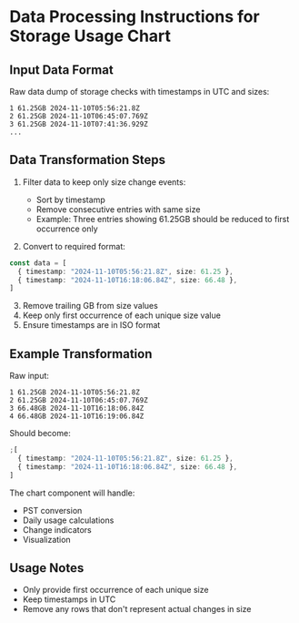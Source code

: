 # Data Processing Instructions for Storage Usage Chart

## Input Data Format

Raw data dump of storage checks with timestamps in UTC and sizes:

```
1 61.25GB 2024-11-10T05:56:21.8Z
2 61.25GB 2024-11-10T06:45:07.769Z
3 61.25GB 2024-11-10T07:41:36.929Z
...
```

## Data Transformation Steps

1. Filter data to keep only size change events:

   - Sort by timestamp
   - Remove consecutive entries with same size
   - Example: Three entries showing 61.25GB should be reduced to first occurrence only

2. Convert to required format:

```typescript
const data = [
  { timestamp: "2024-11-10T05:56:21.8Z", size: 61.25 },
  { timestamp: "2024-11-10T16:18:06.84Z", size: 66.48 },
]
```

3. Remove trailing GB from size values
4. Keep only first occurrence of each unique size value
5. Ensure timestamps are in ISO format

## Example Transformation

Raw input:

```
1 61.25GB 2024-11-10T05:56:21.8Z
2 61.25GB 2024-11-10T06:45:07.769Z
3 66.48GB 2024-11-10T16:18:06.84Z
4 66.48GB 2024-11-10T16:19:06.84Z
```

Should become:

```typescript
;[
  { timestamp: "2024-11-10T05:56:21.8Z", size: 61.25 },
  { timestamp: "2024-11-10T16:18:06.84Z", size: 66.48 },
]
```

The chart component will handle:

- PST conversion
- Daily usage calculations
- Change indicators
- Visualization

## Usage Notes

- Only provide first occurrence of each unique size
- Keep timestamps in UTC
- Remove any rows that don't represent actual changes in size
